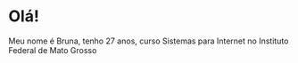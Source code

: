  <h1>Olá!</h1>  
 
 <p>Meu nome é Bruna, tenho 27 anos, curso Sistemas para Internet no Instituto Federal de Mato Grosso </p> <br>
 
